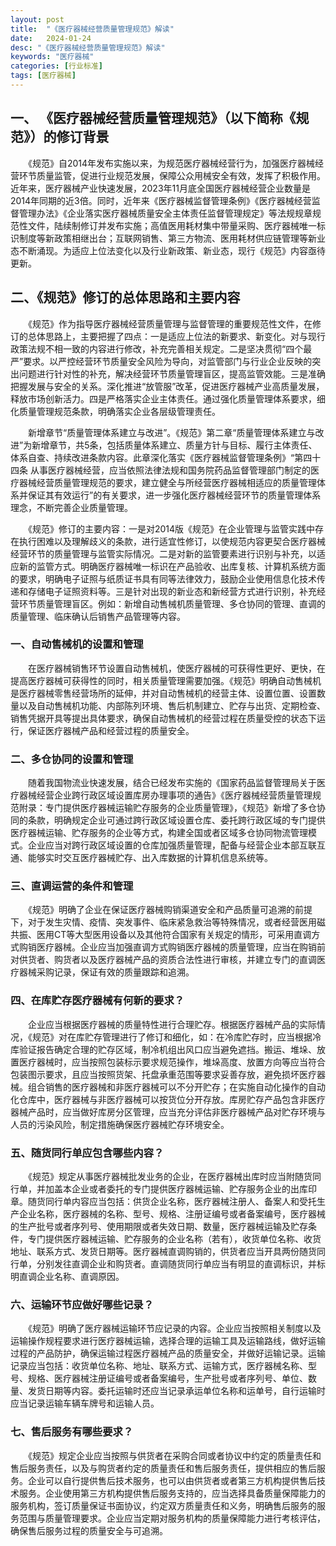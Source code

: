 ```yaml
---
layout: post
title:  "《医疗器械经营质量管理规范》解读"
date:   2024-01-24
desc: "《医疗器械经营质量管理规范》解读"
keywords: "医疗器械"
categories: [行业标准]
tags: [医疗器械]
---
```


## 一、 《医疗器械经营质量管理规范》（以下简称《规范》）的修订背景

　　《规范》自2014年发布实施以来，为规范医疗器械经营行为，加强医疗器械经营环节质量监管，促进行业规范发展，保障公众用械安全有效，发挥了积极作用。近年来，医疗器械产业快速发展，2023年11月底全国医疗器械经营企业数量是2014年同期的近3倍。同时，近年来《医疗器械监督管理条例》《医疗器械经营监督管理办法》《企业落实医疗器械质量安全主体责任监督管理规定》等法规规章规范性文件，陆续制修订并发布实施；高值医用耗材集中带量采购、医疗器械唯一标识制度等新政策相继出台；互联网销售、第三方物流、医用耗材供应链管理等新业态不断涌现。为适应上位法变化以及行业新政策、新业态，现行《规范》内容亟待更新。

## 二、《规范》修订的总体思路和主要内容　　

　　《规范》作为指导医疗器械经营质量管理与监督管理的重要规范性文件，在修订的总体思路上，主要把握了四点：一是适应上位法的新要求、新变化。对与现行政策法规不相一致的内容进行修改，补充完善相关规定。二是坚决贯彻“四个最严”要求。以严控经营环节质量安全风险为导向，对监管部门与行业企业反映的突出问题进行针对性的补充，解决经营环节质量管理盲区，提高监管效能。三是准确把握发展与安全的关系。深化推进“放管服”改革，促进医疗器械产业高质量发展，释放市场创新活力。四是严格落实企业主体责任。通过强化质量管理体系要求，细化质量管理规范条款，明确落实企业各层级管理责任。

　　新增章节“质量管理体系建立与改进”。《规范》第二章“质量管理体系建立与改进”为新增章节，共5条，包括质量体系建立、质量方针与目标、履行主体责任、体系自查、持续改进条款内容。此章深化落实《医疗器械监督管理条例》“第四十四条 从事医疗器械经营，应当依照法律法规和国务院药品监督管理部门制定的医疗器械经营质量管理规范的要求，建立健全与所经营医疗器械相适应的质量管理体系并保证其有效运行”的有关要求，进一步强化医疗器械经营环节的质量管理体系理念，不断完善企业质量管理。

　　《规范》修订的主要内容：一是对2014版《规范》在企业管理与监管实践中存在执行困难以及理解歧义的条款，进行适宜性修订，以使规范内容更契合医疗器械经营环节的质量管理与监管实际情况。二是对新的监管要素进行识别与补充，以适应新的监管方式。明确医疗器械唯一标识在产品验收、出库复核、计算机系统方面的要求，明确电子证照与纸质证书具有同等法律效力，鼓励企业使用信息化技术传递和存储电子证照资料等。三是针对出现的新业态和新经营方式进行识别，补充经营环节质量管理盲区。例如：新增自动售械机质量管理、多仓协同的管理、直调的质量管理、临床确认后销售产品管理等内容。

### 一、自动售械机的设置和管理

　　在医疗器械销售环节设置自动售械机，使医疗器械的可获得性更好、更快，在提高医疗器械可获得性的同时，相关质量管理需要加强。《规范》明确自动售械机是医疗器械零售经营场所的延伸，并对自动售械机的经营主体、设置位置、设置数量以及自动售械机功能、内部陈列环境、售后机制建立、贮存与出货、定期检查、销售凭据开具等提出具体要求，确保自动售械机的经营过程在质量受控的状态下运行，保证医疗器械产品和经营过程的质量安全。

### 二、多仓协同的设置和管理

　　随着我国物流业快速发展，结合已经发布实施的《国家药品监督管理局关于医疗器械经营企业跨行政区域设置库房办理事项的通告》《医疗器械经营质量管理规范附录：专门提供医疗器械运输贮存服务的企业质量管理》，《规范》新增了多仓协同的条款，明确规定企业可通过跨行政区域设置仓库、委托跨行政区域的专门提供医疗器械运输、贮存服务的企业等方式，构建全国或者区域多仓协同物流管理模式。企业应当对跨行政区域设置的仓库加强质量管理，配备与经营企业本部互联互通、能够实时交互医疗器械贮存、出入库数据的计算机信息系统等。

### 三、直调运营的条件和管理

　　《规范》明确了企业在保证医疗器械购销渠道安全和产品质量可追溯的前提下，对于发生灾情、疫情、突发事件、临床紧急救治等特殊情况，或者经营医用磁共振、医用CT等大型医用设备以及其他符合国家有关规定的情形，可采用直调方式购销医疗器械。企业应当加强直调方式购销医疗器械的质量管理，应当在购销前对供货者、购货者以及医疗器械产品的资质合法性进行审核，并建立专门的直调医疗器械采购记录，保证有效的质量跟踪和追溯。

### 四、在库贮存医疗器械有何新的要求？

　　企业应当根据医疗器械的质量特性进行合理贮存。根据医疗器械产品的实际情况，《规范》对在库贮存管理进行了修订和细化，如：在冷库贮存时，应当根据冷库验证报告确定合理的贮存区域，制冷机组出风口应当避免遮挡。搬运、堆垛、放置医疗器械时，应当按照包装标示要求规范操作，堆垛高度、放置方向等应当符合包装图示要求，且应当按照货架、托盘承重范围等要求妥善存放，避免损坏医疗器械。组合销售的医疗器械和非医疗器械可以不分开贮存；在实施自动化操作的自动化仓库中，医疗器械与非医疗器械可以按货位分开存放。库房贮存产品包含非医疗器械产品时，应当做好库房分区管理，应当充分评估非医疗器械产品对贮存环境与人员的污染风险，制定措施确保医疗器械贮存环境安全。

### 五、随货同行单应包含哪些内容？

　　《规范》规定从事医疗器械批发业务的企业，在医疗器械出库时应当附随货同行单，并加盖本企业或者委托的专门提供医疗器械运输、贮存服务企业的出库印章。随货同行单内容应当包括：供货企业名称，医疗器械注册人、备案人和受托生产企业名称，医疗器械的名称、型号、规格、注册证编号或者备案编号，医疗器械的生产批号或者序列号、使用期限或者失效日期、数量，医疗器械运输及贮存条件，专门提供医疗器械运输、贮存服务的企业名称（若有），收货单位名称、收货地址、联系方式、发货日期等。医疗器械直调购销的，供货者应当开具两份随货同行单，分别发往直调企业和购货者。直调随货同行单应当有明显的直调标识，并标明直调企业名称、直调原因。

### 六、运输环节应做好哪些记录？

　　《规范》明确了医疗器械运输环节应记录的内容。企业应当按照相关制度以及运输操作规程要求进行医疗器械运输，选择合理的运输工具及运输路线，做好运输过程的产品防护，确保运输过程医疗器械产品的质量安全，并做好运输记录。运输记录应当包括：收货单位名称、地址、联系方式、运输方式，医疗器械名称、型号、规格、医疗器械注册证编号或者备案编号，生产批号或者序列号、单位、数量、发货日期等内容。委托运输时还应当记录承运单位名称和运单号，自行运输时应当记录运输车辆车牌号和运输人员。

### 七、售后服务有哪些要求？

　　《规范》规定企业应当按照与供货者在采购合同或者协议中约定的质量责任和售后服务责任，以及与购货者约定的质量责任和售后服务责任，提供相应的售后服务。企业可以自行提供售后技术服务，也可以由供货者或者第三方机构提供售后技术服务。企业使用第三方机构提供售后服务支持的，应当选择具备质量保障能力的服务机构，签订质量保证书面协议，约定双方质量责任和义务，明确售后服务的服务范围与质量管理要求。企业应当定期对服务机构的质量保障能力进行考核评估，确保售后服务过程的质量安全与可追溯。